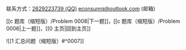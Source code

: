 联系方式：<a href="https://qm.qq.com/q/iA1sKuakak">2629223739 (QQ)</a> <a href="mailto:econsunrq@outlook.com">econsunrq@outlook.com (邮箱)</a>

[[c 题库（缩短版）/Problem 0008|下一题]]，[[c 题库（缩短版）/Problem 0006|上一题]]，[[0 主页|回到主页]]

![[1 汇总问题（缩短版）#^0007]]